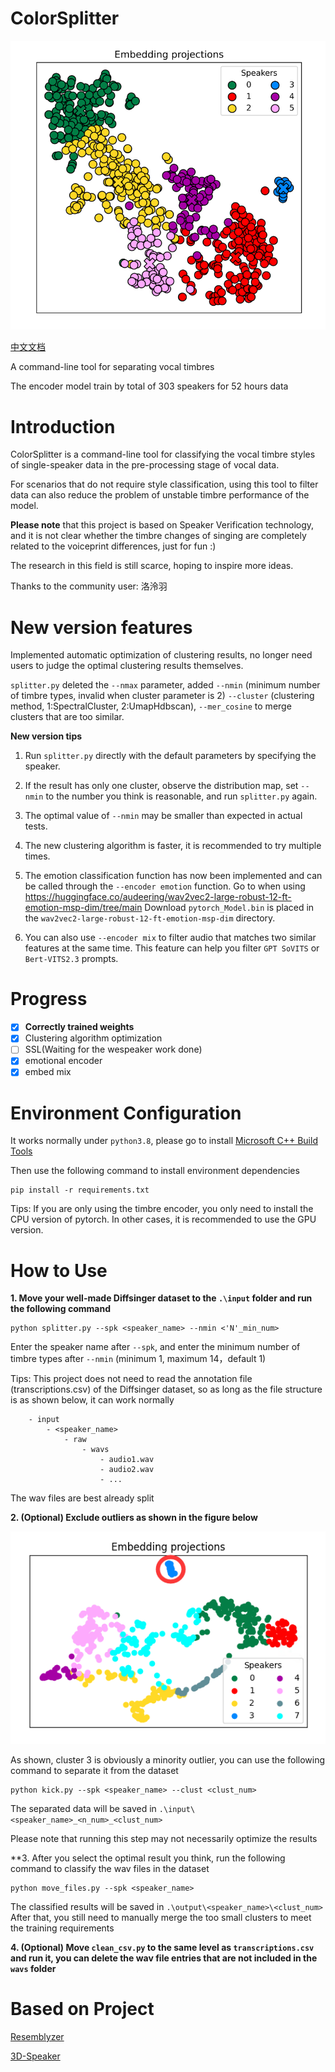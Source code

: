 # ColorSplitter

![result](IMG/20240102162212.png)

[中文文档](README_CN.md)

A command-line tool for separating vocal timbres

The encoder model train by total of 303 speakers for 52 hours data 

# Introduction

ColorSplitter is a command-line tool for classifying the vocal timbre styles of single-speaker data in the pre-processing stage of vocal data.

For scenarios that do not require style classification, using this tool to filter data can also reduce the problem of unstable timbre performance of the model.

**Please note** that this project is based on Speaker Verification technology, and it is not clear whether the timbre changes of singing are completely related to the voiceprint differences, just for fun :)

The research in this field is still scarce, hoping to inspire more ideas.

Thanks to the community user: 洛泠羽

# New version features

Implemented automatic optimization of clustering results, no longer need users to judge the optimal clustering results themselves.

`splitter.py` deleted the `--nmax` parameter, added `--nmin` (minimum number of timbre types, invalid when cluster parameter is 2) `--cluster` (clustering method, 1:SpectralCluster, 2:UmapHdbscan), `--mer_cosine` to merge clusters that are too similar.

**New version tips**

1. Run `splitter.py` directly with the default parameters by specifying the speaker.

2. If the result has only one cluster, observe the distribution map, set `--nmin` to the number you think is reasonable, and run `splitter.py` again.

3. The optimal value of `--nmin` may be smaller than expected in actual tests.

4. The new clustering algorithm is faster, it is recommended to try multiple times.

5. The emotion classification function has now been implemented and can be called through the `--encoder emotion` function. Go to when using https://huggingface.co/audeering/wav2vec2-large-robust-12-ft-emotion-msp-dim/tree/main Download `pytorch_Model.bin` is placed in the `wav2vec2-large-robust-12-ft-emotion-msp-dim` directory.

6. You can also use `--encoder mix` to filter audio that matches two similar features at the same time. This feature can help you filter `GPT SoVITS` or `Bert-VITS2.3` prompts. 

# Progress

- [x] **Correctly trained weights**
- [x] Clustering algorithm optimization
- [ ] SSL(Waiting for the wespeaker work done)
- [x] emotional encoder
- [x] embed mix

# Environment Configuration

It works normally under `python3.8`, please go to install [Microsoft C++ Build Tools](https://visualstudio.microsoft.com/visual-cpp-build-tools/)

Then use the following command to install environment dependencies

```
pip install -r requirements.txt
```

Tips: If you are only using the timbre encoder, you only need to install the CPU version of pytorch. In other cases, it is recommended to use the GPU version. 

# How to Use

**1. Move your well-made Diffsinger dataset to the `.\input` folder and run the following command**

```
python splitter.py --spk <speaker_name> --nmin <'N'_min_num>
```

Enter the speaker name after `--spk`, and enter the minimum number of timbre types after `--nmin` (minimum 1, maximum 14，default 1)

Tips: This project does not need to read the annotation file (transcriptions.csv) of the Diffsinger dataset, so as long as the file structure is as shown below, it can work normally
```
    - input
        - <speaker_name>
            - raw
                - wavs
                    - audio1.wav
                    - audio2.wav
                    - ...
```
The wav files are best already split

**2. (Optional) Exclude outliers as shown in the figure below**

![kick](IMG/{68AAFB0D-E298-4087-B041-3593260314AC}.png)

As shown, cluster 3 is obviously a minority outlier, you can use the following command to separate it from the dataset
```
python kick.py --spk <speaker_name> --clust <clust_num>
```
The separated data will be saved in `.\input\<speaker_name>_<n_num>_<clust_num>`

Please note that running this step may not necessarily optimize the results

**3. After you select the optimal result you think, run the following command to classify the wav files in the dataset
```
python move_files.py --spk <speaker_name>
```
The classified results will be saved in `.\output\<speaker_name>\<clust_num>`
After that, you still need to manually merge the too small clusters to meet the training requirements


**4. (Optional) Move `clean_csv.py` to the same level as `transcriptions.csv` and run it, you can delete the wav file entries that are not included in the `wavs` folder**


# Based on Project

[Resemblyzer](https://github.com/resemble-ai/Resemblyzer/)

[3D-Speaker](https://github.com/alibaba-damo-academy/3D-Speaker/)
